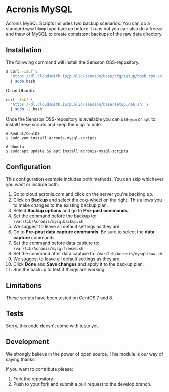 # Acronis MySQL

Acronis MySQL Scripts includes two backup scenarios. You can do a standard
`mysqldump` type backup before it runs but you can also do a freeze and thaw
of MySQL to create consistent backups of the raw data directory.

## Installation

The following command will install the Sensson OSS-repository.

```bash
$ curl -1sLf \
  'https://dl.cloudsmith.io/public/sensson/base/cfg/setup/bash.rpm.sh' \
  | sudo bash
```

Or on Ubuntu.

```bash
curl -1sLf \
  'https://dl.cloudsmith.io/public/sensson/base/setup.deb.sh' \
  | sudo -E bash
```

Once the Sensson OSS-repository is available you can use `yum` or `apt` 
to install these scripts and keep them up to date.

```
# Redhat/CentOS
$ sudo yum install acronis-mysql-scripts

# Ubuntu
$ sudo apt update && apt install acronis-mysql-scripts
```

## Configuration

This configuration example includes both methods. You can skip whichever you
want or include both.

1. Go to cloud.acronis.com and click on the server you're backing up.
2. Click on **Backup** and select the cog-wheel on the right. This allows you
   to make changes to the existing backup plan.
3. Select **Backup options** and go to **Pre-post commands**.
4. Set the command before the backup to:
   `/var/lib/Acronis/mysqlbackup.sh`
6. We suggest to leave all default settings as they are.
7. Go to **Pre-post data capture commands**. Be sure to select the 
   **data capture** commands.
8. Set the command before data capture to:
   `/var/lib/Acronis/mysqlfreeze.sh`
9. Set the command after data capture to:
   `/var/lib/Acronis/mysqlthaw.sh`
10. We suggest to leave all default settings as they are.
11. Click **Done** and **Save changes** and apply it to the backup plan.
12. Run the backup to test if things are working.

## Limitations

These scripts have been tested on CentOS 7 and 8.

## Tests

Sorry, this code doesn't come with tests yet.

## Development

We strongly believe in the power of open source. This module is our way of
saying thanks.

If you want to contribute please:

1. Fork the repository.
2. Push to your fork and submit a pull request to the develop branch.
